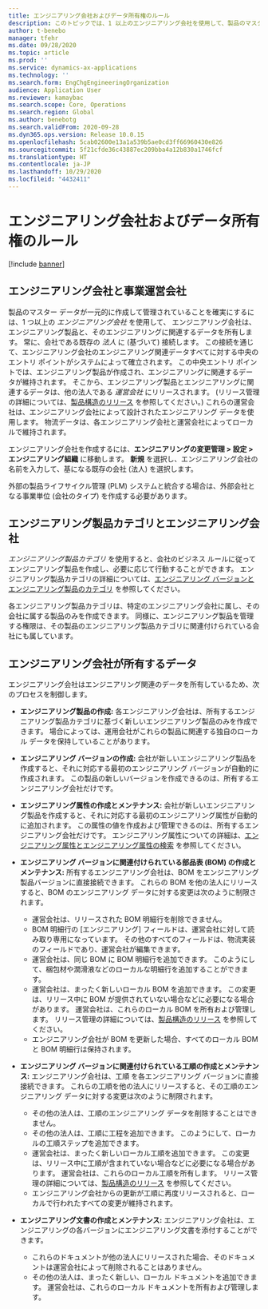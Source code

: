 ```yaml
---
title: エンジニアリング会社およびデータ所有権のルール
description: このトピックでは、1 以上のエンジニアリング会社を使用して、製品のマスター データを一元的に作成して管理する方法について説明します。 エンジニアリング会社とは、エンジニアリング製品を所有している会社と、エンジニアリングに関連するデータを表します。
author: t-benebo
manager: tfehr
ms.date: 09/28/2020
ms.topic: article
ms.prod: ''
ms.service: dynamics-ax-applications
ms.technology: ''
ms.search.form: EngChgEngineeringOrganization
audience: Application User
ms.reviewer: kamaybac
ms.search.scope: Core, Operations
ms.search.region: Global
ms.author: benebotg
ms.search.validFrom: 2020-09-28
ms.dyn365.ops.version: Release 10.0.15
ms.openlocfilehash: 5cab02600e13a1a539b5ae0cd3ff66960430e826
ms.sourcegitcommit: 5f21cfde36c43887ec209bba4a12b830a1746fcf
ms.translationtype: HT
ms.contentlocale: ja-JP
ms.lasthandoff: 10/29/2020
ms.locfileid: "4432411"
---
```

# <a name="engineering-companies-and-data-ownership-rules"></a>エンジニアリング会社およびデータ所有権のルール

[!include [banner](../includes/banner.md)]

## <a name="engineering-companies-and-operational-companies"></a>エンジニアリング会社と事業運営会社

製品のマスター データが一元的に作成して管理されていることを確実にするには、1 つ以上の *エンジニアリング会社* を使用して、 エンジニアリング会社は、エンジニアリング製品と、そのエンジニアリングに関連するデータを所有します。 常に、会社である既存の *法人* に (基づいて) 接続します。 この接続を通じて、エンジニアリング会社のエンジニアリング関連データすべてに対する中央のエントリ ポイントがシステムによって確立されます。 この中央エントリ ポイントでは、エンジニアリング製品が作成され、エンジニアリングに関連するデータが維持されます。 そこから、エンジニアリング製品とエンジニアリングに関連するデータは、他の法人である *運営会社* にリリースされます。 (リリース管理の詳細については、[製品構造のリリース](release-product-structure.md) を参照してください。) これらの運営会社は、エンジニアリング会社によって設計されたエンジニアリング データを使用します。 物流データは、各エンジニアリング会社と運営会社によってローカルで維持されます。

エンジニアリング会社を作成するには、**エンジニアリングの変更管理 \> 設定 \>エンジニアリング組織** に移動します。 **新規** を選択し、エンジニアリング会社の名前を入力して、基になる既存の会社 (法人) を選択します。

外部の製品ライフサイクル管理 (PLM) システムと統合する場合は、外部会社となる事業単位 (会社のタイプ) を作成する必要があります。

## <a name="engineering-product-categories-and-engineering-companies"></a>エンジニアリング製品カテゴリとエンジニアリング会社

*エンジニアリング製品カテゴリ* を使用すると、会社のビジネス ルールに従ってエンジニアリング製品を作成し、必要に応じて行動することができます。 エンジニアリング製品カテゴリの詳細については、[エンジニアリング バージョンとエンジニアリング製品のカテゴリ](engineering-versions-product-category.md) を参照してください。

各エンジニアリング製品カテゴリは、特定のエンジニアリング会社に属し、その会社に属する製品のみを作成できます。 同様に、エンジニアリング製品を管理する権限は、その製品のエンジニアリング製品カテゴリに関連付けられている会社にも属しています。

## <a name="data-that-is-owned-by-the-engineering-company"></a>エンジニアリング会社が所有するデータ

エンジニアリング会社はエンジニアリング関連のデータを所有しているため、次のプロセスを制御します。

- **エンジニアリング製品の作成:** 各エンジニアリング会社は、所有するエンジニアリング製品カテゴリに基づく新しいエンジニアリング製品のみを作成できます。 場合によっては、運用会社がこれらの製品に関連する独自のローカル データを保持していることがあります。
- **エンジニアリング バージョンの作成:** 会社が新しいエンジニアリング製品を作成すると、それに対応する最初のエンジニアリング バージョンが自動的に作成されます。 この製品の新しいバージョンを作成できるのは、所有するエンジニアリング会社だけです。
- **エンジニアリング属性の作成とメンテナンス:** 会社が新しいエンジニアリング製品を作成すると、それに対応する最初のエンジニアリング属性が自動的に追加されます。 この属性の値を作成および管理できるのは、所有するエンジニアリング会社だけです。 エンジニアリング属性についての詳細は、[エンジニアリング属性とエンジニアリング属性の検索](engineering-attributes-and-search.md) を参照してください。
- **エンジニアリング バージョンに関連付けられている部品表 (BOM) の作成とメンテナンス:** 所有するエンジニアリング会社は、BOM をエンジニアリング製品バージョンに直接接続できます。 これらの BOM を他の法人にリリースすると、BOM のエンジニアリング データに対する変更は次のように制限されます。

    - 運営会社は、リリースされた BOM 明細行を削除できません。
    - BOM 明細行の [エンジニアリング] フィールドは、運営会社に対して読み取り専用になっています。 その他のすべてのフィールドは、物流実装のフィールドであり、運営会社が編集できます。
    - 運営会社は、同じ BOM に BOM 明細行を追加できます。 このようにして、梱包材や潤滑液などのローカルな明細行を追加することができます。
    - 運営会社は、まったく新しいローカル BOM を追加できます。 この変更は、リリース中に BOM が提供されていない場合などに必要になる場合があります。 運営会社は、これらのローカル BOM を所有および管理します。 リリース管理の詳細については、[製品構造のリリース](release-product-structure.md) を参照してください。
    - エンジニアリング会社が BOM を更新した場合、すべてのローカル BOM と BOM 明細行は保持されます。

- **エンジニアリング バージョンに関連付けられている工順の作成とメンテナンス:** エンジニアリング会社は、工順 を各エンジニアリング バージョンに直接接続できます。 これらの工順を他の法人にリリースすると、その工順のエンジニアリング データに対する変更は次のように制限されます。

    - その他の法人は、工順のエンジニアリング データを削除することはできません。
    - その他の法人は、工順に工程を追加できます。 このようにして、ローカルの工順ステップを追加できます。
    - 運営会社は、まったく新しいローカル工順を追加できます。 この変更は、リリース中に工順が含まれていない場合などに必要になる場合があります。 運営会社は、これらのローカル工順を所有します。 リリース管理の詳細については、[製品構造のリリース](release-product-structure.md) を参照してください。
    - エンジニアリング会社からの更新が工順に再度リリースされると、ローカルで行われたすべての変更が維持されます。

- **エンジニアリング文書の作成とメンテナンス:** エンジニアリング会社は、エンジニアリングの各バージョンにエンジニアリング文書を添付することができます。

    - これらのドキュメントが他の法人にリリースされた場合、そのドキュメントは運営会社によって削除されることはありません。
    - その他の法人は、まったく新しい、ローカル ドキュメントを追加できます。 運営会社は、これらのローカル ドキュメントを所有および管理します。
